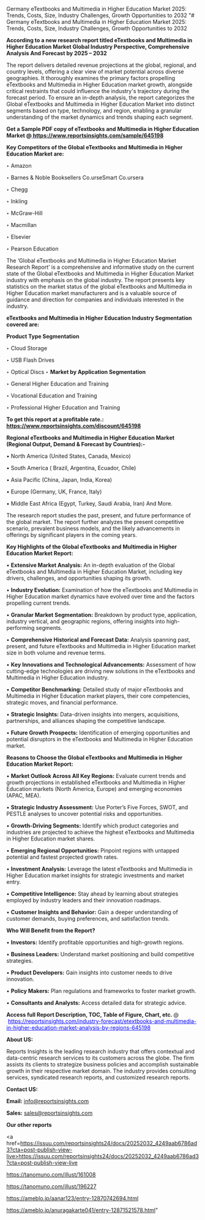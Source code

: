 Germany eTextbooks and Multimedia in Higher Education Market 2025: Trends, Costs, Size, Industry Challenges, Growth Opportunities to 2032
"# Germany eTextbooks and Multimedia in Higher Education Market 2025: Trends, Costs, Size, Industry Challenges, Growth Opportunities to 2032

<strong>According to a new research report titled eTextbooks and Multimedia in Higher Education Market Global Industry Perspective, Comprehensive Analysis And Forecast by 2025 – 2032</strong>

The report delivers detailed revenue projections at the global, regional, and country levels, offering a clear view of market potential across diverse geographies. It thoroughly examines the primary factors propelling eTextbooks and Multimedia in Higher Education market growth, alongside critical restraints that could influence the industry's trajectory during the forecast period. To ensure an in-depth analysis, the report categorizes the Global eTextbooks and Multimedia in Higher Education Market into distinct segments based on type, technology, and region, enabling a granular understanding of the market dynamics and trends shaping each segment.

<strong>Get a Sample PDF copy of eTextbooks and Multimedia in Higher Education Market </strong><strong>@<a href=https://www.reportsinsights.com/sample/645198 style=color:#0000ff;> https://www.reportsinsights.com/sample/645198</a></strong></font>

<strong>Key Competitors of the Global eTextbooks and Multimedia in Higher Education Market are:</strong>

‣ Amazon

‣ Barnes & Noble Booksellers
 Co.urseSmart
 Co.ursera

‣ Chegg

‣ Inkling

‣ McGraw-Hill

‣ Macmillan

‣ Elsevier

‣ Pearson Education

The ‘Global eTextbooks and Multimedia in Higher Education Market Research Report’ is a comprehensive and informative study on the current state of the Global eTextbooks and Multimedia in Higher Education Market industry with emphasis on the global industry. The report presents key statistics on the market status of the global eTextbooks and Multimedia in Higher Education market manufacturers and is a valuable source of guidance and direction for companies and individuals interested in the industry.

<strong>eTextbooks and Multimedia in Higher Education Industry Segmentation covered are:</strong>

<strong>Product Type Segmentation</strong>

‣ Cloud Storage

‣ USB Flash Drives

‣ Optical Discs
‣ 
<strong>Market by Application Segmentation</strong>

‣ General Higher Education and Training

‣ Vocational Education and Training

‣ Professional Higher Education and Training

<strong>To get this report at a profitable rate.: <a href=https://www.reportsinsights.com/discount/645198 style=color:#0000ff;>https://www.reportsinsights.com/discount/645198</a></strong></font>

<strong>Regional eTextbooks and Multimedia in Higher Education Market (Regional Output, Demand &amp; Forecast by Countries):-</strong>

• North America (United States, Canada, Mexico)

• South America ( Brazil, Argentina, Ecuador, Chile)

• Asia Pacific (China, Japan, India, Korea)

• Europe (Germany, UK, France, Italy)

• Middle East Africa (Egypt, Turkey, Saudi Arabia, Iran) And More.

The research report studies the past, present, and future performance of the global market. The report further analyzes the present competitive scenario, prevalent business models, and the likely advancements in offerings by significant players in the coming years.

<strong>Key Highlights of the Global eTextbooks and Multimedia in Higher Education Market Report:</strong>

• <strong>Extensive Market Analysis:</strong> An in-depth evaluation of the Global eTextbooks and Multimedia in Higher Education Market, including key drivers, challenges, and opportunities shaping its growth.

• <strong>Industry Evolution:</strong> Examination of how the eTextbooks and Multimedia in Higher Education market dynamics have evolved over time and the factors propelling current trends.

• <strong>Granular Market Segmentation:</strong> Breakdown by product type, application, industry vertical, and geographic regions, offering insights into high-performing segments.

• <strong>Comprehensive Historical and Forecast Data:</strong> Analysis spanning past, present, and future eTextbooks and Multimedia in Higher Education market size in both volume and revenue terms.

• <strong>Key Innovations and Technological Advancements:</strong> Assessment of how cutting-edge technologies are driving new solutions in the eTextbooks and Multimedia in Higher Education industry.

• <strong>Competitor Benchmarking:</strong> Detailed study of major eTextbooks and Multimedia in Higher Education market players, their core competencies, strategic moves, and financial performance.

• <strong>Strategic Insights:</strong> Data-driven insights into mergers, acquisitions, partnerships, and alliances shaping the competitive landscape.

• <strong>Future Growth Prospects:</strong> Identification of emerging opportunities and potential disruptors in the eTextbooks and Multimedia in Higher Education market.

<strong>Reasons to Choose the Global eTextbooks and Multimedia in Higher Education Market Report:</strong>

• <strong>Market Outlook Across All Key Regions:</strong> Evaluate current trends and growth projections in established eTextbooks and Multimedia in Higher Education markets (North America, Europe) and emerging economies (APAC, MEA).

• <strong>Strategic Industry Assessment:</strong> Use Porter’s Five Forces, SWOT, and PESTLE analyses to uncover potential risks and opportunities.

• <strong>Growth-Driving Segments:</strong> Identify which product categories and industries are projected to achieve the highest eTextbooks and Multimedia in Higher Education market shares.

• <strong>Emerging Regional Opportunities:</strong> Pinpoint regions with untapped potential and fastest projected growth rates.

• <strong>Investment Analysis:</strong> Leverage the latest eTextbooks and Multimedia in Higher Education market insights for strategic investments and market entry.

• <strong>Competitive Intelligence:</strong> Stay ahead by learning about strategies employed by industry leaders and their innovation roadmaps.

• <strong>Customer Insights and Behavior:</strong> Gain a deeper understanding of customer demands, buying preferences, and satisfaction trends.

<strong>Who Will Benefit from the Report?</strong>

• <strong>Investors:</strong> Identify profitable opportunities and high-growth regions.

• <strong>Business Leaders:</strong> Understand market positioning and build competitive strategies.

• <strong>Product Developers:</strong> Gain insights into customer needs to drive innovation.

• <strong>Policy Makers:</strong> Plan regulations and frameworks to foster market growth.

• <strong>Consultants and Analysts:</strong> Access detailed data for strategic advice.
</ul>
<strong>Access full Report Description, TOC, Table of Figure, Chart, etc. </strong>@  <a href=https://reportsinsights.com/industry-forecast/etextbooks-and-multimedia-in-higher-education-market-analysis-by-regions-645198 style=color:#0000ff;>https://reportsinsights.com/industry-forecast/etextbooks-and-multimedia-in-higher-education-market-analysis-by-regions-645198</a></font>

<strong><strong>About US</strong>:</strong>

Reports Insights is the leading research industry that offers contextual and data-centric research services to its customers across the globe. The firm assists its clients to strategize business policies and accomplish sustainable growth in their respective market domain. The industry provides consulting services, syndicated research reports, and customized research reports.

<strong>Contact US:</strong>

<p class=""""><b>Email:</b> <a href=mailto:info@reportsinsights.com>info@reportsinsights.com</a></p>
<p class=""""><b>Sales:</b> <a href=mailto:sales@reportsinsights.com>sales@reportsinsights.com</a></p>

<strong>Our other reports</strong>

<a href=https://issuu.com/reportsinsights24/docs/20252032_4249aab6786ad3?cta=post-publish-view-live>https://issuu.com/reportsinsights24/docs/20252032_4249aab6786ad3?cta=post-publish-view-live</a>

<a href=https://tanomuno.com/illust/161008>https://tanomuno.com/illust/161008</a>

<a href=https://tanomuno.com/illust/196227>https://tanomuno.com/illust/196227</a>

<a href=https://ameblo.jp/aanar123/entry-12870742694.html>https://ameblo.jp/aanar123/entry-12870742694.html</a>

<a href=https://ameblo.jp/anuragakarte041/entry-12871521578.html>https://ameblo.jp/anuragakarte041/entry-12871521578.html</a>"
